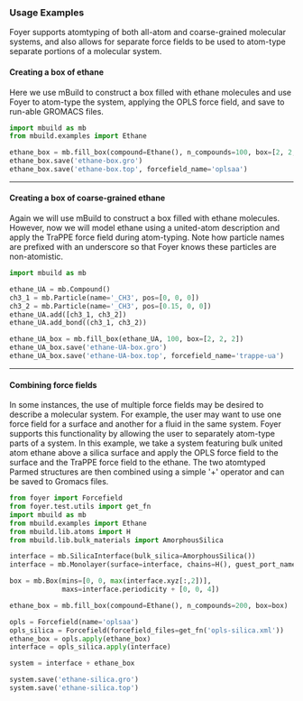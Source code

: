 ### Usage Examples

Foyer supports atomtyping of both all-atom and coarse-grained molecular systems, and
also allows for separate force fields to be used to atom-type separate portions of a
molecular system.

#### Creating a box of ethane
Here we use mBuild to construct a box filled with ethane molecules and use Foyer to
atom-type the system, applying the OPLS force field, and save to run-able GROMACS 
files.
```python
import mbuild as mb
from mbuild.examples import Ethane

ethane_box = mb.fill_box(compound=Ethane(), n_compounds=100, box=[2, 2, 2])
ethane_box.save('ethane-box.gro')
ethane_box.save('ethane-box.top', forcefield_name='oplsaa')
```
----
#### Creating a box of coarse-grained ethane
Again we will use mBuild to construct a box filled with ethane molecules.  However,
now we will model ethane using a united-atom description and apply the TraPPE force
field during atom-typing.  Note how particle names are prefixed with an underscore so
that Foyer knows these particles are non-atomistic.
```python
import mbuild as mb

ethane_UA = mb.Compound()
ch3_1 = mb.Particle(name='_CH3', pos=[0, 0, 0])
ch3_2 = mb.Particle(name='_CH3', pos=[0.15, 0, 0])
ethane_UA.add([ch3_1, ch3_2])
ethane_UA.add_bond((ch3_1, ch3_2))

ethane_UA_box = mb.fill_box(ethane_UA, 100, box=[2, 2, 2])
ethane_UA_box.save('ethane-UA-box.gro')
ethane_UA_box.save('ethane-UA-box.top', forcefield_name='trappe-ua')
```
----
#### Combining force fields
In some instances, the use of multiple force fields may be desired to describe a
molecular system.  For example, the user may want to use one force field for a
surface and another for a fluid in the same system.  Foyer supports this
functionality by allowing the user to separately atom-type parts of a system.  In
this example, we take a system featuring bulk united atom ethane above a silica 
surface and apply the OPLS force field to the surface and the TraPPE force field to
the ethane.  The two atomtyped Parmed structures are then combined using a simple
'\+' operator and can be saved to Gromacs files.
```python
from foyer import Forcefield
from foyer.test.utils import get_fn
import mbuild as mb
from mbuild.examples import Ethane
from mbuild.lib.atoms import H
from mbuild.lib.bulk_materials import AmorphousSilica

interface = mb.SilicaInterface(bulk_silica=AmorphousSilica())
interface = mb.Monolayer(surface=interface, chains=H(), guest_port_name='up')

box = mb.Box(mins=[0, 0, max(interface.xyz[:,2])],
             maxs=interface.periodicity + [0, 0, 4]) 

ethane_box = mb.fill_box(compound=Ethane(), n_compounds=200, box=box)

opls = Forcefield(name='oplsaa')
opls_silica = Forcefield(forcefield_files=get_fn('opls-silica.xml'))
ethane_box = opls.apply(ethane_box)
interface = opls_silica.apply(interface)

system = interface + ethane_box

system.save('ethane-silica.gro')
system.save('ethane-silica.top')
```
